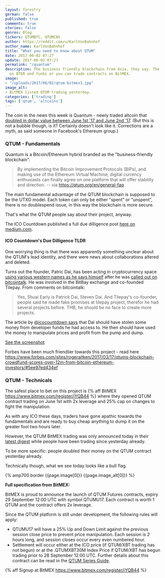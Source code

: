 ```yaml
---
layout: forestry
german: false
published: true
comments: true
stories: false
genres: Blog
tickers: QTUMBTC, QTUMCNY
author: https://reddit.com/u/KarlVonBahnhof
author_name: KarlVonBahnhof
title: "What you need to know about QTUM"
date: 2017-06-02 07:27
update: 2017-06-02 07:27
permalink: "/quantum"
description: The business friendly blockchain from Asia, they say. The token is traded
  on BTER and Yunbi or you can trade contracts on BitMEX.
image:
- "/uploads/2017/06/02/qtum-bitmex1.jpg"
image_alt:
- BitMEX listed QTUM trading yesterday.
categories: ['trading']
tags: ['qtum', 'altcoins']
---
```

The coin in the news this week is Quantum - newly traded altcoin that [doubled in dollar value between June 1st '17 and June 2nd '17](https://coinmarketcap.com/currencies/qtum/#charts). (But this is not a bubble though, is it? Certainly doesn't look like it. Corrections are a myth, as said someone in Facebook's Ethereum group.)

### QTUM - Fundamentals

Quantum is a Bitcoin/Ethereum hybrid branded as the "business-friendly blockchain".

> By implementing the Bitcoin Improvement Protocols (BIPs), and making use of the Ethereum Virtual Machine, digital currency enthusiasts can finally agree on one platform that will offer stability and direction. -- via https://qtum.org/en/general-faq

The main fundamental advantage of the QTUM blockchain is supposed to be the UTXO model. Each token can only be either "spent" or "unspent", there is no doublespend issue, in this way the blockchain is more secure.

That's what the QTUM people say about their project, anyway.

The ICO Countdown published a full due dilligence post [here on medium.com](https://medium.com/@icocountdown/due-diligence-pack-for-qtum-7369ef48917b).

#### ICO Countdown's Due Dilligence TLDR

One worrying thing is that there was apparently something unclear about the QTUM's lead identity, and there were news about collaborations altered and deleted.

Turns out the founder, Patric Dai, has been acting in cryptocurrency space [using various western names as he says himself](https://bitcointalk.org/index.php?topic=1720632.msg17970584#msg17970584) after he was [called out on bitcointalk](https://bitcointalk.org/index.php?topic=1720632.msg17970464#msg17970464). He was involved in the BitBay exchange and co-founded Tilepay. From comments on bitcointalk:

> Yes, Shuai Early is Patrick Dai, Steven Dai. And Tilepay's co-founder, people said he made fake promises at tilepay project, therefor he had several projects before. THB, he should be no face to create more projects.

The article by [@icocountdown says](https://medium.com/@icocountdown/due-diligence-pack-for-qtum-7369ef48917b) that Dai should have stolen some money from developer funds he had access to. He then should have used the money to manipulate prices and profit from the pump and dump.

[See the screenshot](https://cdn-images-1.medium.com/max/800/1*E_d_jyZ0T_JaODIjRuLQhg.png)

Forbes have been much friendlier towards this project - read here https://www.forbes.com/sites/rogeraitken/2017/03/17/qtums-blockchain-crowdfund-scores-over-12m-from-bitcoin-ethereum-investors/#5ee97ed434ef

### QTUM - Technicals

The safest place to bet on this project is {% aff BitMEX https://www.bitmex.com/register/iYQB44 %} where they opened QTUM contract trading on June 1st with 2x leverage and 25% cap on changes to fight the manipulation.

As with any ICO these days, traders have gone apathic towards the fundamentals and are ready to buy cheap anything to dump it on the greater fool two hours later.

However, the QTUM BitMEX trading was only announced today in their [latest digest](http://mailchi.mp/bitmex/crypto-trader-digest-1307645?e=e9cf3ee662) while people have been trading since yesterday already.

To be more specific: people doubled their money on the QTUM contract yesterday already.

Technically though, what we see today looks like a bull flag.

{% amp700 border {{page.image[0]}} {{page.image_alt[0]}} %}

**Full specification from BitMEX:**

BitMEX is proud to announce the launch of QTUM Futures contracts, expiry 29 September 12:00 UTC with symbol QTUMU17. Each contract is worth 1 QTUM and the contract offers 2x leverage.

Since the QTUM platform is still under development, the following rules will apply:

* QTUMU17 will have a 25% Up and Down Limit against the previous session close price to prevent price manipulation. Each session is 2 hours long, and session closes occur every even numbered hour.
* Settlement will occur either at the ICO price (if QTUM/XBT trading has not begun) or at the .QTUMXBT30M Index Price if QTUM/XBT has begun trading prior to 28 September 12:00 UTC.
Further details about this contract can be read in the [QTUM Series Guide](https://www.bitmex.com/app/seriesGuide/QTUM).

{% aff Signup at BitMEX https://www.bitmex.com/register/iYQB44 %}
